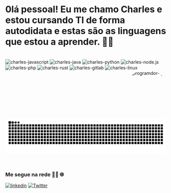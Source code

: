 # 0lá pessoal! Eu me chamo Charles e estou cursando TI de forma autodidata e estas são as linguagens que estou a aprender. 👨‍💻 
<div style="display: inline_block"><br>

  <img align="center" alt="charles-javascript" height="30" width="40" src="https://cdn.jsdelivr.net/gh/devicons/devicon/icons/javascript/javascript-original.svg">
  <img align="center" alt="charles-java" height="30" width="40" src="https://cdn.jsdelivr.net/gh/devicons/devicon/icons/java/java-original.svg">
<img align="center" alt="charles-python" height="30" width="40" src="https://cdn.jsdelivr.net/gh/devicons/devicon/icons/python/python-original.svg">
<img align="center" alt="charles-node.js" height="30" width="40" src="https://cdn.jsdelivr.net/gh/devicons/devicon/icons/nodejs/nodejs-original.svg">
<img align="center" alt="charles-php" height="30" width="40" src="https://cdn.jsdelivr.net/gh/devicons/devicon/icons/php/php-plain.svg">
<img align="center" alt="charles-rust" height="30" width="40" src="https://cdn.jsdelivr.net/gh/devicons/devicon/icons/rust/rust-plain.svg">
<img align="center" alt=charles-gitlab height="30" width="40" src="https://cdn.jsdelivr.net/gh/devicons/devicon/icons/git/git-original.svg">
<img align="center" alt=charles-linux height="30" width="40" src="https://cdn.jsdelivr.net/gh/devicons/devicon/icons/linux/linux-original.svg">
<img align="right" alt="programdor- gif" height="150" style="border-radius:50px;" src="https://media1.giphy.com/media/qgQUggAC3Pfv687qPC/giphy.gif?cid=ecf05e47wjhu2392dkqhu95ijf2mvc01o6y4n5s18ukc9p5s&rid=giphy.gif&ct=g">
</div>
  

 
<div>   
 
  ![Snake animation](https://github.com/charlesesilva/charlesesilva/blob/output/github-contribution-grid-snake.svg)
 
</div><br/>

### Me segue na rede 👨‍💻 🌐
[![linkedin](https://img.shields.io/badge/LinkedIn-0077B5?style=for-the-badge&logo=linkedin&logoColor=white)](https://www.linkedin.com/in/charles-e-silva-517403232/)
[![Twitter](https://img.shields.io/badge/Twitter-1DA1F2?style=for-the-badge&logo=twitter&logoColor=white)](https://twitter.com/codeSsilva)
